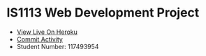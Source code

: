 # IS1113 Web Development Project

<ul>
    <li> <a href = "https://is1113-project-117493954.herokuapp.com/">View Live On Heroku</a></li>
    <li> <a href= "https://github.com/cianomahonyy/htmlproject/graphs/commit-activity">Commit Activity</a></li>
    <li>Student Number: 117493954</li>
</ul>

